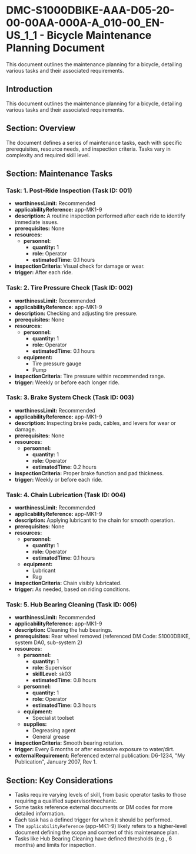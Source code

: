 # DMC-S1000DBIKE-AAA-D05-20-00-00AA-000A-A_010-00_EN-US_1_1 - Bicycle Maintenance Planning Document

This document outlines the maintenance planning for a bicycle, detailing various tasks and their associated requirements.

## Introduction

This document outlines the maintenance planning for a bicycle, detailing various tasks and their associated requirements.

## Section: Overview

The document defines a series of maintenance tasks, each with specific prerequisites, resource needs, and inspection criteria. Tasks vary in complexity and required skill level.

## Section: Maintenance Tasks

### Task: 1. Post-Ride Inspection (Task ID: 001)

*   **worthinessLimit:** Recommended
*   **applicabilityReference:** app-MK1-9
*   **description:** A routine inspection performed after each ride to identify immediate issues.
*   **prerequisites:** None
*   **resources:**
    *   **personnel:**
        *   **quantity:** 1
        *   **role:** Operator
        *   **estimatedTime:** 0.1 hours
*   **inspectionCriteria:** Visual check for damage or wear.
*   **trigger:** After each ride.

### Task: 2. Tire Pressure Check (Task ID: 002)

*   **worthinessLimit:** Recommended
*   **applicabilityReference:** app-MK1-9
*   **description:** Checking and adjusting tire pressure.
*   **prerequisites:** None
*   **resources:**
    *   **personnel:**
        *   **quantity:** 1
        *   **role:** Operator
        *   **estimatedTime:** 0.1 hours
    *   **equipment:**
        *   Tire pressure gauge
        *   Pump
*   **inspectionCriteria:** Tire pressure within recommended range.
*   **trigger:** Weekly or before each longer ride.

### Task: 3. Brake System Check (Task ID: 003)

*   **worthinessLimit:** Recommended
*   **applicabilityReference:** app-MK1-9
*   **description:** Inspecting brake pads, cables, and levers for wear or damage.
*   **prerequisites:** None
*   **resources:**
    *   **personnel:**
        *   **quantity:** 1
        *   **role:** Operator
        *   **estimatedTime:** 0.2 hours
*   **inspectionCriteria:** Proper brake function and pad thickness.
*   **trigger:** Weekly or before each ride.

### Task: 4. Chain Lubrication (Task ID: 004)

*   **worthinessLimit:** Recommended
*   **applicabilityReference:** app-MK1-9
*   **description:** Applying lubricant to the chain for smooth operation.
*   **prerequisites:** None
*   **resources:**
    *   **personnel:**
        *   **quantity:** 1
        *   **role:** Operator
        *   **estimatedTime:** 0.1 hours
    *   **equipment:**
        *   Lubricant
        *   Rag
*   **inspectionCriteria:** Chain visibly lubricated.
*   **trigger:** As needed, based on riding conditions.

### Task: 5. Hub Bearing Cleaning (Task ID: 005)

*   **worthinessLimit:** Recommended
*   **applicabilityReference:** app-MK1-9
*   **description:** Cleaning the hub bearings.
*   **prerequisites:** Rear wheel removed (referenced DM Code: S1000DBIKE, system DA0, sub-system 2)
*   **resources:**
    *   **personnel:**
        *   **quantity:** 1
        *   **role:** Supervisor
        *   **skillLevel:** sk03
        *   **estimatedTime:** 0.8 hours
    *   **personnel:**
        *   **quantity:** 1
        *   **role:** Operator
        *   **estimatedTime:** 0.3 hours
    *   **equipment:**
        *   Specialist toolset
    *   **supplies:**
        *   Degreasing agent
        *   General grease
*   **inspectionCriteria:** Smooth bearing rotation.
*   **trigger:** Every 6 months or after excessive exposure to water/dirt.
*   **externalRequirement:** Referenced external publication: D6-1234, "My Publication", January 2007, Rev 1.

## Section: Key Considerations

*   Tasks require varying levels of skill, from basic operator tasks to those requiring a qualified supervisor/mechanic.
*   Some tasks reference external documents or DM codes for more detailed information.
*   Each task has a defined trigger for when it should be performed.
*   The `applicabilityReference` (app-MK1-9) likely refers to a higher-level document defining the scope and context of this maintenance plan.
*   Tasks like Hub Bearing Cleaning have defined thresholds (e.g., 6 months) and limits for inspection.